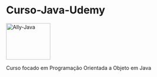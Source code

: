 # Curso-Java-Udemy
 
  <img align="center" alt="Ally-Java" height="100" width="120" src="https://cdn.jsdelivr.net/gh/devicons/devicon/icons/java/java-original.svg" />
 
 
 Curso focado em Programação Orientada a Objeto em Java
